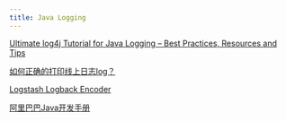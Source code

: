 ```yaml
---
title: Java Logging
---
```


[Ultimate log4j Tutorial for Java Logging – Best Practices, Resources and Tips](https://stackify.com/log4j-guide-dotnet-logging/)

[如何正确的打印线上日志log？](https://youyou-tech.com/2019/05/19/%E5%A6%82%E4%BD%95%E6%AD%A3%E7%A1%AE%E7%9A%84%E6%89%93%E5%8D%B0%E7%BA%BF%E4%B8%8A%E6%97%A5%E5%BF%97log%EF%BC%9F%E9%98%BF%E9%87%8CP6%3A/)

[Logstash Logback Encoder](https://github.com/logstash/logstash-logback-encoder#event-specific-custom-fields)

[阿里巴巴Java开发手册](https://github.com/alibaba/p3c/blob/master/%E9%98%BF%E9%87%8C%E5%B7%B4%E5%B7%B4Java%E5%BC%80%E5%8F%91%E6%89%8B%E5%86%8C%EF%BC%88%E5%8D%8E%E5%B1%B1%E7%89%88%EF%BC%89.pdf)
